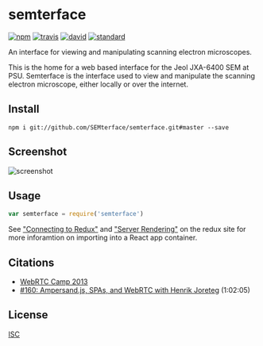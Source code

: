 # semterface

[![npm][npm-image]][npm-url]
[![travis][travis-image]][travis-url]
[![david][david-image]][david-url]
[![standard][standard-image]][standard-url]

[npm-image]: https://img.shields.io/npm/v/semterface.svg?style=flat-square
[npm-url]: https://www.npmjs.com/package/semterface
[travis-image]: https://img.shields.io/travis/bcomnes/semterface.svg?style=flat-square
[travis-url]: https://travis-ci.org/bcomnes/semterface
[standard-image]: https://img.shields.io/badge/code%20style-standard-brightgreen.svg?style=flat-square
[standard-url]: http://npm.im/standard
[david-image]: https://img.shields.io/david/SEMterface/semterface.svg?style=flat-square
[david-url]: https://david-dm.org/SEMterface/semterface

An interface for viewing and manipulating scanning electron microscopes.

This is the home for a web based interface for the Jeol JXA-6400 SEM at PSU.  Semterface is the interface used to view and manipulate the scanning electron microscope, either locally or over the internet.

## Install

```
npm i git://github.com/SEMterface/semterface.git#master --save
```

## Screenshot

![screenshot](./screenshit.png)

## Usage

```js
var semterface = require('semterface')
```

See ["Connecting to Redux"](http://rackt.org/redux/docs/basics/UsageWithReact.html) and ["Server Rendering"](http://rackt.org/redux/docs/recipes/ServerRendering.html) on the redux site for more inforamtion on importing into a React app container.

## Citations
- [WebRTC Camp 2013](http://2013.webrtccamp.com)
- [#160: Ampersand.js, SPAs, and WebRTC with Henrik Joreteg](https://changelog.com/160/) (1:02:05)


## License

[ISC](LICENSE)

